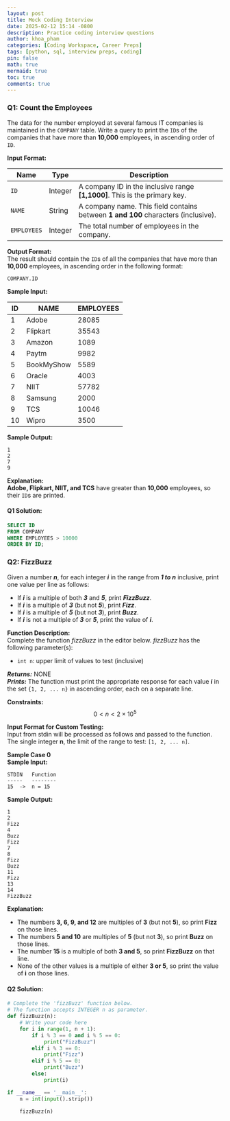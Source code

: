 ```yaml
---
layout: post
title: Mock Coding Interview
date: 2025-02-12 15:14 -0800
description: Practice coding interview questions
author: khoa_pham
categories: [Coding Workspace, Career Preps]
tags: [python, sql, interview preps, coding]
pin: false
math: true
mermaid: true
toc: true
comments: true
---
```


### Q1: Count the Employees   
The data for the number employed at several famous IT companies is maintained in the `COMPANY` table. Write a query to print the `ID`s of the companies that have more than **10,000** employees, in ascending order of `ID`.

**Input Format:**   

| Name        | Type    | Description |
|-------------|---------|-------------|
| `ID`        | Integer | A company ID in the inclusive range **[1,1000]**. This is the primary key. |
| `NAME`      | String  | A company name. This field contains between **1 and 100** characters (inclusive). |
| `EMPLOYEES` | Integer | The total number of employees in the company. |

**Output Format:**  
The result should contain the `ID`s of all the companies that have more than **10,000** employees, in ascending order in the following format:
```
COMPANY.ID
```

**Sample Input:**    

| ID | NAME       | EMPLOYEES |  
|----|------------|-----------|  
| 1  | Adobe      | 28085     |
| 2  | Flipkart   | 35543     |
| 3  | Amazon     | 1089      |
| 4  | Paytm      | 9982      |
| 5  | BookMyShow | 5589      |
| 6  | Oracle     | 4003      |
| 7  | NIIT       | 57782     |
| 8  | Samsung    | 2000      |
| 9  | TCS        | 10046     |
| 10 | Wipro      | 3500      |  

**Sample Output:**
```
1
2
7
9
```

**Explanation:**  
**Adobe, Flipkart, NIIT, and TCS** have greater than **10,000** employees, so their `ID`s are printed.


#### Q1 Solution:

```sql
SELECT ID
FROM COMPANY
WHERE EMPLOYEES > 10000
ORDER BY ID;
```




### Q2: FizzBuzz   
Given a number ***n***, for each integer ***i*** in the range from ***1 to n*** inclusive, print one value per line as follows:  
- If ***i*** is a multiple of both ***3*** and ***5***, print ***FizzBuzz***.
- If ***i*** is a multiple of ***3*** (but not ***5***), print ***Fizz***.
- If ***i*** is a multiple of ***5*** (but not ***3***), print ***Buzz***.
- If ***i*** is not a multiple of ***3*** or ***5***, print the value of ***i***.

**Function Description:**  
Complete the function *fizzBuzz* in the editor below.
*fizzBuzz* has the following parameter(s):  
   - `int n`: upper limit of values to test (inclusive)

***Returns:*** NONE  
***Prints:*** The function must print the appropriate response for each value ***i*** in the set `{1, 2, ... n}` in ascending order, each on a separate line.



**Constraints:**  
$$ 0 < n < 2 \times 10^5 $$

**Input Format for Custom Testing:**   
Input from stdin will be processed as follows and passed to the function.   
The single integer **n**, the limit of the range to test: `[1, 2, ... n]`.

**Sample Case 0**   
**Sample Input:**  
```
STDIN   Function
-----   --------
15  ->  n = 15
```

**Sample Output:**  
```
1
2
Fizz
4
Buzz
Fizz
7
8
Fizz
Buzz
11
Fizz
13
14
FizzBuzz
```

**Explanation:**  
- The numbers **3, 6, 9, and 12** are multiples of **3** (but not **5**), so print **Fizz** on those lines.
- The numbers **5 and 10** are multiples of **5** (but not **3**), so print **Buzz** on those lines.
- The number **15** is a multiple of both **3 and 5**, so print **FizzBuzz** on that line.
- None of the other values is a multiple of either **3 or 5**, so print the value of **i** on those lines.


#### Q2 Solution:

```python
# Complete the 'fizzBuzz' function below.
# The function accepts INTEGER n as parameter.
def fizzBuzz(n):
    # Write your code here
    for i in range(1, n + 1):
        if i % 3 == 0 and i % 5 == 0:
            print("FizzBuzz")
        elif i % 3 == 0:
            print("Fizz")
        elif i % 5 == 0:
            print("Buzz")
        else:
            print(i)

if __name__ == '__main__':
    n = int(input().strip())

    fizzBuzz(n)
```